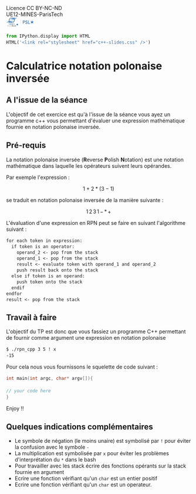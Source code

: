<div class="licence">
<span>Licence CC BY-NC-ND</span>
<div style="display:grid">
    <span>UE12-MINES-ParisTech</span>
</div>
<div style="display:grid">
    <span><img src="media/ensmp-25-alpha.png" /></span>
</div>
</div>

```python
from IPython.display import HTML
HTML('<link rel="stylesheet" href="c++-slides.css" />')
```

#  Calculatrice notation polonaise inversée 


## A l'issue de la séance 


L'objectif de cet exercice est qu'à l'issue de la séance vous ayez un programme c++ vous permettant d'évaluer une expression mathématique fournie en notation polonaise inversée. 


## Pré-requis 

La notation polonaise inversée (**R**everse **P**olish **N**otation) est une notation mathématique dans laquelle les opérateurs suivent leurs opérandes. 

Par exemple l'expression : 

$$1+2*(3-1)$$ 

se traduit en notation polonaise inversée de la manière suivante : 

$$ 1\, 2\, 3\, 1\, -\, *\, +$$


L'évaluation d'une expression en RPN peut se faire en suivant l'algorithme suivant : 

```
for each token in expression:                                                         
  if token is an operator:                                                            
    operand_2 <- pop from the stack                                                   
    operand_1 <- pop from the stack                                                   
    result <- evaluate token with operand_1 and operand_2                             
    push result back onto the stack                                                   
  else if token is an operand:                                                        
    push token onto the stack                                                         
  endif                                                                               
endfor                                                                                
result <- pop from the stack 
```

<!-- #region -->
## Travail à faire 

L'objectif du TP est donc que vous fassiez un programme C++ permettant de fournir comme argument une expression en notation polonaise 

```bash 
$ ./rpn_cpp 3 5 ! x
-15
```

Pour cela nous vous fournissons le squelette de code suivant : 

```c++
int main(int argc, char* argv[]){

// your code here
}
```

Enjoy !!
<!-- #endregion -->

<!-- #region -->
## Quelques indications complémentaires


* Le symbole de négation (le moins unaire) est symbolisé par `!` pour éviter la confusion avec le symbole `-`
* La multiplication est symbolisée par `x` pour éviter les problèmes d'interprétation du `*` dans le bash
* Pour travailler avec les stack écrire des fonctions opérants sur la stack fournie en argument
* Ecrire une fonction vérifiant qu'un `char` est un entier positif
* Ecrire une fonction vérifiant qu'un `char` est un operateur. 
<!-- #endregion -->



```python

```
